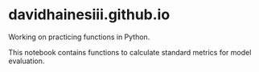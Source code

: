 # davidhainesiii.github.io
Working on practicing functions in Python.

This notebook contains functions to calculate standard metrics for model evaluation.
